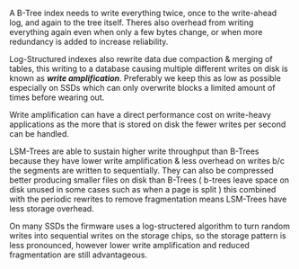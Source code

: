 A B-Tree index needs to write everything twice, once to the write-ahead log, and again to the tree itself. Theres also overhead from writing everything again even when only a few bytes change, or when more redundancy is added to increase reliability. 

Log-Structured indexes also rewrite data due compaction & merging of tables, this writing to a database causing multiple different writes on disk is known as ***write amplification***. Preferably we keep this as low as possible especially on SSDs which can only overwrite blocks a limited amount of times before wearing out.

Write amplification can have a direct performance cost on write-heavy applications as the more that is stored on disk the fewer writes per second can be handled.

LSM-Trees are able to sustain higher write throughput than B-Trees because they have lower write amplification & less overhead on writes b/c the segments are written to sequentially. They can also be compressed better producing smaller files on disk than B-Trees ( b-trees leave space on disk unused in some cases such as when a page is split ) this combined with the periodic rewrites to remove fragmentation means LSM-Trees have less storage overhead.

On many SSDs the firmware uses a log-structered algorithm to turn random writes into sequential writes on the storage chips, so the storage pattern is less pronounced, however lower write amplification and reduced fragmentation are still advantageous.